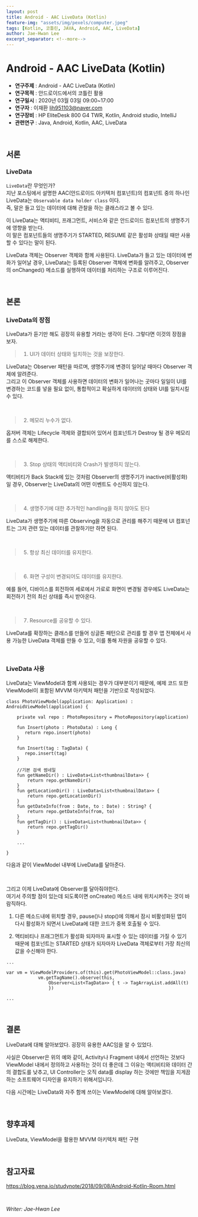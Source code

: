 ```yaml
---
layout: post
title: Android - AAC LiveData (Kotlin)
feature-img: "assets/img/pexels/computer.jpeg"
tags: [Kotlin, 코틀린, JAVA, Android, AAC, LiveData]
author: Jae-Hwan Lee
excerpt_separator: <!--more-->
---
```


# Android - AAC LiveData (Kotlin)
<!--more-->
* **연구주제** : Android - AAC LiveData (Kotlin)
* **연구목적** : 안드로이드에서의 코틀린 활용
* **연구일시** : 2020년 03월 03일 09:00~17:00
* **연구자** : 이재환 <ljh951103@naver.com>
* **연구장비** : HP EliteDesk 800 G4 TWR, Kotlin, Android studio, IntelliJ
* **관련연구** : Java, Android, Kotlin, AAC, LiveData

<br>
   
## 서론

### **LiveData**

`LiveData`란 무엇인가?  
지난 포스팅에서 설명한 AAC(안드로이드 아키텍처 컴포넌트)의 컴포넌트 중의 하나인 LiveData는 `Observable data holder class` 이다.  
즉, 말은 들고 있는 데이터에 대해 관찰을 하는 클래스라고 볼 수 있다.  

이 LiveData는 액티비티, 프래그먼트, 서비스와 같은 안드로이드 컴포넌트의 생명주기에 영향을 받는다.  
이 말은 컴포넌트들의 생명주기가 STARTED, RESUME 같은 활성화 상태일 때만 사용할 수 있다는 말이 된다.

LiveData 객체는 Observer 객체와 함께 사용된다. LiveData가 들고 있는 데이터에 변화가 일어날 경우, LiveData는 등록된 Observer 객체에 변화를 알려주고, Observer의 onChanged() 메소드를 실행하여 데이터를 처리하는 구조로 이루어진다.

<br>
   
## 본론

### **LiveData의 장점**

LiveData가 듣기만 해도 굉장히 유용할 거라는 생각이 든다. 그렇다면 이것의 장점을 보자.

> 1. UI가 데이터 상태와 일치하는 것을 보장한다.

LiveData는 Observer 패턴을 따르며, 생명주기에 변경이 일어날 때마다 Observer 객체에 알려준다.  
그리고 이 Observer 객체를 사용하면 데이터의 변화가 일어나는 곳마다 일일이 UI를 변경하는 코드를 넣을 필요 없이, 통합적이고 확실하게 데이터의 상태와 UI를 일치시킬 수 있다.

<br>

> 2. 메모리 누수가 없다.  

옵저버 객체는 Lifecycle 객체와 결합되어 있어서 컴포넌트가 Destroy 될 경우 메모리를 스스로 해제한다.

<br>

> 3. Stop 상태의 액티비티와 Crash가 발생하지 않는다.  

액티비티가 Back Stack에 있는 것처럼 Observer의 생명주기가 inactive(비활성화) 일 경우, Observer는 LiveData의 어떤 이벤트도 수신하지 않는다.

<br>

> 4. 생명주기에 대한 추가적인 handling을 하지 않아도 된다

LiveData가 생명주기에 따른 Observing을 자동으로 관리를 해주기 때문에 UI 컴포넌트는 그저 관련 있는 데이터를 관찰하기만 하면 된다.

<br>

> 5. 항상 최신 데이터를 유지한다.
   
<br>

> 6. 화면 구성이 변경되어도 데이터를 유지한다.

예를 들어, 디바이스를 회전하여 세로에서 가로로 화면이 변경될 경우에도 LiveData는 회전하기 전의 최신 상태를 즉시 받아온다.

<br>

> 7. Resource를 공유할 수 있다.

LiveData를 확장하는 클래스를 만들어 싱글톤 패턴으로 관리를 할 경우 앱 전체에서 사용 가능한 LiveData 객체를 만들 수 있고, 이를 통해 자원을 공유할 수 있다.

<br>
   
### **LiveData 사용**

LiveData는 ViewModel과 함께 사용되는 경우가 대부분이기 때문에, 예제 코드 또한 ViewModel이 포함된 MVVM 아키텍처 패턴을 기반으로 작성되었다.

````
class PhotoViewModel(application: Application) : AndroidViewModel(application) {

    private val repo : PhotoRepository = PhotoRepository(application)

    fun Insert(photo : PhotoData) : Long {
       return repo.insert(photo)
    }

    fun Insert(tag : TagData) {
       repo.insert(tag)
    }

    //기본 검색 썸네일
    fun getNameDir() : LiveData<List<thumbnailData>> {
        return repo.getNameDir()
    }
    fun getLocationDir() : LiveData<List<thumbnailData>> {
        return repo.getLocationDir()
    }
    fun getDateInfo(from : Date, to : Date) : String? {
        return repo.getDateInfo(from, to)
    }
    fun getTagDir() : LiveData<List<thumbnailData>> {
        return repo.getTagDir()
    }

    ...

}
````

다음과 같이 ViewModel 내부에 LiveData를 달아준다.  

<br>

그리고 이제 LiveData에 Observer를 달아줘야한다.  
여기서 주의할 점이 있는데 되도록이면 onCreate() 메소드 내에 위치시켜주는 것이 바람직하다.

1. 다른 메소드내에 위치할 경우, pause()나 stop()에 의해서 잠시 비활성화된 앱이 다시 활성화가 되면서 LiveData에 대한 코드가 중복 호출될 수 있다. 

2. 액티비티나 프래그먼트가 활성화 되자마자 표시할 수 있는 데이터를 가질 수 있기 때문에 컴포넌트는 STARTED 상태가 되자마자 LiveData 객체로부터 가장 최신의 값을 수신해야 한다.

````
...

var vm = ViewModelProviders.of(this).get(PhotoViewModel::class.java)
            vm.getTagName().observe(this,
                Observer<List<TagData>> { t -> TagArrayList.addAll(t)
                })

...
````

<br>
   
## 결론

LiveData에 대해 알아보았다. 굉장히 유용한 AAC임을 알 수 있었다.

사실은 Observer은 위의 예와 같이, Activity나 Fragment 내에서 선언하는 것보다 ViewModel 내에서 정의하고 사용하는 것이 더 좋은데 그 이유는 액티비티와 데이터 간의 결합도를 낮추고, UI Controller는 오직 data를 display 하는 것에만 책임을 지게끔 하는 소프트웨어 디자인을 유지하기 위해서입니다.  

다음 시간에는 LiveData와 자주 함께 쓰이는 ViewModel에 대해 알아보겠다.

<br>

## 향후과제

LiveData, ViewModel을 활용한 MVVM 아키텍처 패턴 구현

<br>

## 참고자료

<https://blog.yena.io/studynote/2018/09/08/Android-Kotlin-Room.html>  

<br>

*Writer: Jae-Hwan Lee*


